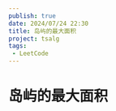 ```yaml
---
publish: true
date: 2024/07/24 22:30
title: 岛屿的最大面积
project: tsalg
tags:
 - LeetCode
---
```


# 岛屿的最大面积
